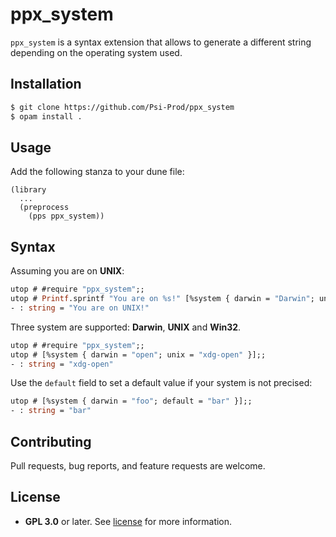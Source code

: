 # ppx_system

`ppx_system` is a syntax extension that allows to generate a different string depending on the operating system used.

## Installation

```bash
$ git clone https://github.com/Psi-Prod/ppx_system
$ opam install .
```

## Usage

Add the following stanza to your dune file:
```
(library
  ...
  (preprocess
    (pps ppx_system))
```

## Syntax

Assuming you are on **UNIX**:
```ocaml
utop # #require "ppx_system";;
utop # Printf.sprintf "You are on %s!" [%system { darwin = "Darwin"; unix = "UNIX"; win32 = "Win32" }];;
- : string = "You are on UNIX!"
```

Three system are supported: **Darwin**, **UNIX** and **Win32**.

```ocaml
utop # #require "ppx_system";;
utop # [%system { darwin = "open"; unix = "xdg-open" }];;
- : string = "xdg-open"
```

Use the `default` field to set a default value if your system is not precised:
```ocaml
utop # [%system { darwin = "foo"; default = "bar" }];;
- : string = "bar"
```

## Contributing

Pull requests, bug reports, and feature requests are welcome.

## License

- **GPL 3.0** or later. See [license](LICENSE) for more information.

